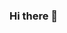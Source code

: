 ### Hi there 👋

<!--
**likeketchup/likeketchup** is a ✨ _special_ ✨ repository because its `README.md` (this file) appears on your GitHub profile.


- 🔭 I’m currently working on my personal website
- 🌱 I’m currently learning CI/CD pipelines and Lindy Hop
- 👯 I’m looking to collaborate on cool projects
- 💬 Ask me about anything! No answers are promised though
- 📫 How to reach me: toma2023jobs@gmail.com
- ⚡ Fun fact: I like ketchup
-->
